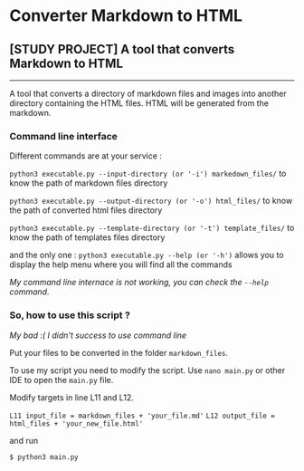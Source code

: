 # Converter Markdown to HTML
## [STUDY PROJECT] A tool that converts Markdown to HTML
---
A tool that converts a directory of markdown files and images into another directory containing the HTML files. HTML will be generated from the markdown.

### Command line interface

Different commands are at your service :

```python3 executable.py --input-directory (or '-i') markedown_files/``` to know the path of markdown files directory

```python3 executable.py --output-directory (or '-o') html_files/``` to know the path of converted html files directory

```python3 executable.py --template-directory (or '-t') template_files/``` to know the path of templates files directory

and the only one :
```python3 executable.py --help (or '-h')``` allows you to display the help menu where you will find all the commands

*My command line internace is not working, you can check the `--help` command.*

### So, how to use this script ?

*My bad :( I didn't success to use command line*

Put your files to be converted in the folder `markdown_files`.

To use my script you need to modify the script.
Use `nano main.py` or other IDE to open the `main.py` file.

Modify targets in line L11 and L12.

`L11 input_file = markdown_files + 'your_file.md'`
`L12 output_file = html_files + 'your_new_file.html'`

and run

`$ python3 main.py`

